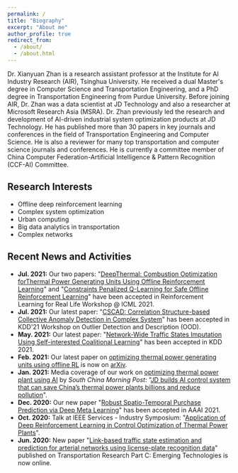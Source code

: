```yaml
---
permalink: /
title: "Biography"
excerpt: "About me"
author_profile: true
redirect_from: 
  - /about/
  - /about.html
---
```


Dr. Xianyuan Zhan is a research assistant professor at the Institute for AI Industry Research (AIR), Tsinghua University. He received a dual Master's degree in Computer Science and Transportation Engineering, and a PhD degree in Transportation Engineering from Purdue University. Before joining AIR, Dr. Zhan was a data scientist at JD Technology and also a researcher at Microsoft Research Asia (MSRA). Dr. Zhan previously led the research and development of AI-driven industrial system optimization products at JD Technology. He has published more than 30 papers in key journals and conferences in the field of Transportation Engineering and Computer Science. He is also a reviewer for many top transportation and computer science journals and conferences. He is currently a committee member of China Computer Federation-Artificial Intelligence & Pattern Recognition (CCF-AI) Committee. 

Research Interests
---
* Offline deep reinforcement learning
* Complex system optimization
* Urban computing
* Big data analytics in transportation
* Complex networks

Recent News and Activities
---
* <b>Jul. 2021:</b> Our two papers: "[DeepThermal: Combustion Optimization forThermal Power Generating Units Using Offline Reinforcement Learning](http://zhanxianyuan.xyz/publication/2021-deep_thermal)" and "[Constraints Penalized Q-Learning for Safe Offline Reinforcement Learning](http://zhanxianyuan.xyz/publication/2021-CPQ)" have been accepted in Reinforcement Learning for Real Life Workshop @ ICML 2021.
* <b>Jul. 2021:</b> Our latest paper: "[CSCAD: Correlation Structure-based Collective Anomaly Detection in Complex System](http://zhanxianyuan.xyz/publication/2021-OOD_anomaly)" has been accepted in KDD'21 Workshop on Outlier Detection and Description (OOD).
* <b>May. 2021:</b> Our latest paper: "[Network-Wide Traffic States Imputation Using Self-interested Coalitional Learning](http://zhanxianyuan.xyz/publication/2021-KDD_imputation)" has been accepted in KDD 2021.
* <b>Feb. 2021:</b> Our latest paper on [optimizing thermal power generating units using offline RL](http://zhanxianyuan.xyz/project/2018-thermalOpt) is now on [arXiv](https://arxiv.org/abs/2102.11492).
* <b>Jan. 2021:</b> Media coverage of our work on [optimizing thermal power plant using AI](http://zhanxianyuan.xyz/project/2018-thermalOpt) by <i>South China Morning Post</i>: "[JD builds AI control system that can save China’s thermal power plants billions and reduce pollution](https://www.scmp.com/tech/innovation/article/3114030/jd-builds-ai-control-system-can-save-chinas-thermal-power-plants)".
* <b>Dec. 2020:</b> Our new paper "[Robust Spatio-Temporal Purchase Prediction via Deep Meta Learning](http://zhanxianyuan.xyz/publication/2021-AAAI_purchase)" has been accepted in AAAI 2021.
* <b>Oct. 2020:</b> Talk at IEEE Services - Industry Symposium: "[Application of Deep Reinforcement Learning in Control Optimization of Thermal Power Plants](http://zhanxianyuan.xyz/talks/2020-IEEE-Services)".
* <b>Jun. 2020:</b> New paper "[Link-based traffic state estimation and prediction for arterial networks using license-plate recognition data](http://zhanxianyuan.xyz/publication/2020-Network-LPR-PartC)" published on Transportation Research Part C: Emerging Technologies is now online.